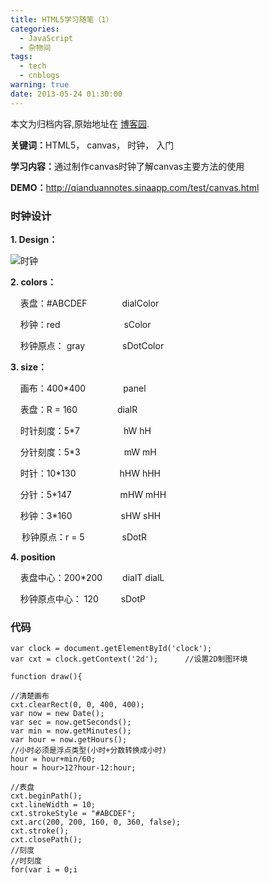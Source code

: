 ```yaml
---
title: HTML5学习随笔（1）
categories:
  - JavaScript
  - 杂物间
tags:
  - tech
  - cnblogs
warning: true
date: 2013-05-24 01:30:00
---
```


<div class="history-article">本文为归档内容,原始地址在 <a href="http://www.cnblogs.com/hustskyking/archive/2013/05/24/canvas-clock.html" target="_blank">博客园</a>.</div>

<p><strong>关键词：</strong>HTML5， canvas， 时钟， 入门</p>
<p><strong>学习内容：</strong>通过制作canvas时钟了解canvas主要方法的使用</p>
<p><strong>DEMO：</strong><a href="http://qianduannotes.sinaapp.com/test/canvas.html" target="_blank">http://qianduannotes.sinaapp.com/test/canvas.html</a></p>


<h3>时钟设计</h3>
<p><strong>1. Design：</strong></p>
<p><img title="时钟" src="http://images.cnblogs.com/cnblogs_com/hustskyking/464217/o_%e6%97%b6%e9%92%9f.png" alt="时钟"></p>
<p><strong>2. colors：</strong></p>
<p>&nbsp; &nbsp; 表盘：<span>#ABCDEF</span>　　　　dialColor</p>
<p>&nbsp; &nbsp; 秒钟：<span>red</span>　　　　　　　 sColor</p>
<p>&nbsp; &nbsp; 秒钟原点： <span>gray</span>　　　　 sDotColor</p>
<p><strong>3. size：</strong></p>
<p>&nbsp; &nbsp; 画布：400*400　　　　 panel</p>
<p>&nbsp; &nbsp; 表盘：R = 160　　　　 &nbsp;dialR</p>
<p>&nbsp; &nbsp; 时针刻度：5*7　　　　　hW hH</p>
<p>&nbsp; &nbsp; 分针刻度：5*3　　　　　mW mH</p>
<p>&nbsp; &nbsp; 时针：10*130　　　　　hHW hHH</p>
<p>&nbsp; &nbsp; 分针：5*147　　　　　 &nbsp;mHW mHH</p>
<p>&nbsp; &nbsp; 秒钟：3*160　　　　　 &nbsp;sHW sHH</p>
<p>　 秒钟原点：r = 5　　　　 sDotR</p>
<p><strong>4. position</strong></p>
<p>&nbsp; &nbsp; 表盘中心：200*200　　 dialT dialL</p>
<p>&nbsp; &nbsp; 秒钟原点中心： 120　　 &nbsp;sDotP</p>


<h3>代码</h3>

```
var clock = document.getElementById('clock');
var cxt = clock.getContext('2d');      //设置2D制图环境

function draw(){

//清楚画布
cxt.clearRect(0, 0, 400, 400);
var now = new Date();
var sec = now.getSeconds();
var min = now.getMinutes();
var hour = now.getHours();
//小时必须是浮点类型(小时+分数转换成小时)
hour = hour+min/60;
hour = hour>12?hour-12:hour;

//表盘
cxt.beginPath();
cxt.lineWidth = 10;
cxt.strokeStyle = "#ABCDEF";
cxt.arc(200, 200, 160, 0, 360, false);
cxt.stroke();
cxt.closePath();
//刻度
//时刻度
for(var i = 0;i


